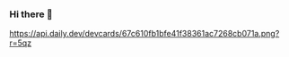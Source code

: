 ### Hi there 👋

<!--
**NelCapeTown/NelCapeTown** is a ✨ _special_ ✨ repository because its `README.md` (this file) appears on your GitHub profile.

Here are some ideas to get you started:

- 🔭 I’m currently working on a hobby project to create an easy to use time capture utility that uses data from my Notion workspace and helps me to seamlessly log how I'm spending my time.
- 🌱 I’m currently preparing to write required exams to become Microsoft Azure certified.
- 👯 I’m looking to collaborate on at least one thing during this Hacktoberfest.
- 💬 Ask me about MS SQL, .NET, getting older...
- 📫 How to reach me: nel@nelcapetown.com
- 😄 Pronouns: He/him.
- ⚡ Fun fact: My Zen activity is cleaning my house 🧼🧽🧹
-->
https://api.daily.dev/devcards/67c610fb1bfe41f38361ac7268cb071a.png?r=5qz

